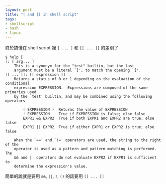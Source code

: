```yaml
---
layout: post
title: "[ and [[ in shell script"
tags:
- shellscript
- bash
- linux
---
```


終於搞懂在 shell script 裡 `[ ... ]` 和 `[[ ... ]]` 的差別了

    $ help [
    [: [ arg... ]
        This is a synonym for the "test" builtin, but the last
        argument must be a literal `]', to match the opening `['.
    [[ ... ]]: [[ expression ]]
        Returns a status of 0 or 1 depending on the evaluation of the conditional
        expression EXPRESSION.  Expressions are composed of the same primaries used
        by the `test' builtin, and may be combined using the following operators
        
            ( EXPRESSION )  Returns the value of EXPRESSION
            ! EXPRESSION    True if EXPRESSION is false; else false
            EXPR1 && EXPR2  True if both EXPR1 and EXPR2 are true; else false
            EXPR1 || EXPR2  True if either EXPR1 or EXPR2 is true; else false
        
        When the `==' and `!=' operators are used, the string to the right of the
        operator is used as a pattern and pattern matching is performed.  The
        && and || operators do not evaluate EXPR2 if EXPR1 is sufficient to
        determine the expression's value.

簡單的說就是要用 `&&`, `||`, `!`, `()` 的話要用 `[[ ... ]]`

